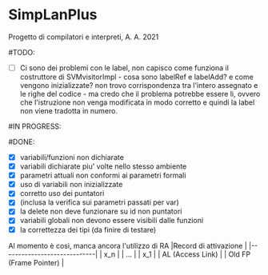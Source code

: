 # SimpLanPlus
Progetto di compilatori e interpreti, A. A. 2021

#TODO: 
   -[ ] Ci sono dei problemi con le label, non capisco come funziona il costruttore di SVMvisitorImpl - cosa sono labelRef e labelAdd? e come vengono inizializzate? non trovo corrispondenza tra l'intero assegnato e le righe del codice - ma credo che il problema potrebbe essere li, ovvero che l'istruzione non venga modificata in modo corretto e quindi la label non viene tradotta in numero.  
   
#IN PROGRESS: 
   
    
#DONE: 
   - [X] variabili/funzioni non dichiarate
   - [x] variabili dichiarate piu' volte nello stesso ambiente 
   - [x] parametri attuali non conformi ai parametri formali 
   - [x] uso di variabili non inizializzate
   - [x] corretto uso dei puntatori
   - [x] (inclusa la verifica sui parametri passati per var)
   - [x] la delete non deve funzionare su id non puntatori
   - [x] variabili globali non devono essere visibili dalle funzioni
   - [x] la correttezza dei tipi (da finire di testare) 

Al momento è così, manca ancora l'utilizzo di RA 
|Record di attivazione        |
|-----------------------------| 
| x_n                         | 
| ...                         |
| x_1                         |
| AL (Access Link)            | 
| Old FP (Frame Pointer)      |
